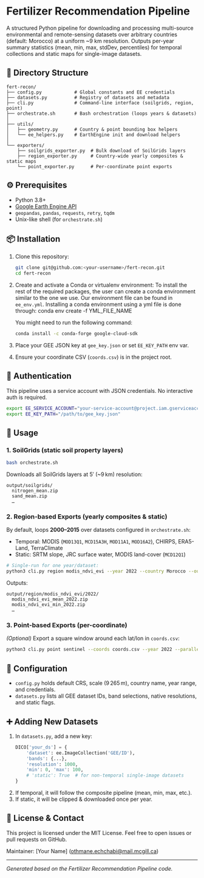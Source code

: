 # Fertilizer Recommendation Pipeline

A structured Python pipeline for downloading and processing multi-source environmental and remote-sensing datasets over arbitrary countries (default: Morocco) at a uniform \~9 km resolution. Outputs per-year summary statistics (mean, min, max, stdDev, percentiles) for temporal collections and static maps for single-image datasets.

## 📂 Directory Structure

```
fert-recon/
├── config.py            # Global constants and EE credentials
├── datasets.py          # Registry of datasets and metadata
├── cli.py               # Command-line interface (soilgrids, region, point)
├── orchestrate.sh       # Bash orchestration (loops years & datasets)
│
├── utils/
│   ├── geometry.py      # Country & point bounding box helpers
│   └── ee_helpers.py    # EarthEngine init and download helpers
│
└── exporters/
    ├── soilgrids_exporter.py  # Bulk download of SoilGrids layers
    ├── region_exporter.py     # Country‑wide yearly composites & static maps
    └── point_exporter.py      # Per-coordinate point exports
```

## ⚙️ Prerequisites

- Python 3.8+
- [Google Earth Engine API](https://developers.google.com/earth-engine)
- `geopandas`, `pandas`, `requests`, `retry`, `tqdm`
- Unix-like shell (for `orchestrate.sh`)

## 📦 Installation

1. Clone this repository:
   ```bash
   git clone git@github.com:<your-username>/fert-recon.git
   cd fert-recon
   ```
2. Create and activate a Conda or virtualenv environment:
   To install the rest of the required packages, the user can create a conda environment similar to the one we use. Our environment file can be found in `ee_env.yml`. Installing a conda environment using a yml file is done through: conda env create -f YML_FILE_NAME 

   You might need to run the following command:
   ```bash
   conda install -c conda-forge google-cloud-sdk
   ```

4. Place your GEE JSON key at `gee_key.json` or set `EE_KEY_PATH` env var.
5. Ensure your coordinate CSV (`coords.csv`) is in the project root.

## 🔑 Authentication

This pipeline uses a service account with JSON credentials. No interactive auth is required.

```bash
export EE_SERVICE_ACCOUNT="your-service-account@project.iam.gserviceaccount.com"
export EE_KEY_PATH="/path/to/gee_key.json"
```

## 🚀 Usage

### 1. SoilGrids (static soil property layers)

```bash
bash orchestrate.sh
```

Downloads all SoilGrids layers at 5′ (\~9 km) resolution:

```
output/soilgrids/
  nitrogen_mean.zip
  sand_mean.zip
  …
```

### 2. Region-based Exports (yearly composites & static)

By default, loops **2000–2015** over datasets configured in `orchestrate.sh`:

- Temporal: MODIS (`MOD13Q1`, `MCD15A3H`, `MOD11A1`, `MOD16A2`), CHIRPS, ERA5-Land, TerraClimate
- Static: SRTM slope, JRC surface water, MODIS land-cover (`MCD12Q1`)

```bash
# Single-run for one year/dataset:
python3 cli.py region modis_ndvi_evi --year 2022 --country Morocco --out output/region/modis_ndvi_evi/2022
```

Outputs:

```
output/region/modis_ndvi_evi/2022/
  modis_ndvi_evi_mean_2022.zip
  modis_ndvi_evi_min_2022.zip
  …
```

### 3. Point-based Exports (per-coordinate)

*(Optional)* Export a square window around each lat/lon in `coords.csv`:

```bash
python3 cli.py point sentinel --coords coords.csv --year 2022 --parallel --workers 16 --out output/point/sentinel
```

## 🔧 Configuration

- `config.py` holds default CRS, scale (9 265 m), country name, year range, and credentials.
- `datasets.py` lists all GEE dataset IDs, band selections, native resolutions, and static flags.

## ➕ Adding New Datasets

1. In `datasets.py`, add a new key:
   ```python
   DICO['your_ds'] = {
       'dataset': ee.ImageCollection('GEE/ID'),
       'bands': {...},
       'resolution': 1000,
       'min': 0, 'max': 100,
       # 'static': True  # for non-temporal single-image datasets
   }
   ```
2. If temporal, it will follow the composite pipeline (mean, min, max, etc.).
3. If static, it will be clipped & downloaded once per year.

## 📄 License & Contact

This project is licensed under the MIT License. Feel free to open issues or pull requests on GitHub.

Maintainer: [Your Name] ([othmane.echchabi@mail.mcgill.ca](mailto\:othmane.echchabi@mail.mcgill.ca))

---

*Generated based on the Fertilizer Recommendation Pipeline code.*

